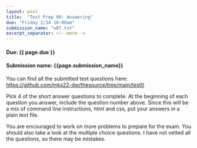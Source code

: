 ```yaml
---
layout: post
title:  "Test Prep 00: Answering"
due: "Friday 2/14 10:00am"
submission_name: "w07.txt"
excerpt_separator: <!--more-->
---
```


#### Due: {{ page.due }}
#### Submission name: {{page.submission_name}}

You can find all the submitted test questions here: <https://github.com/mks22-dw/thesource/tree/main/test0>

Pick 4 of the short answer questions to complete. At the beginning of each question you answer, include the question number above. Since this will be a mix of command line instructions, html and css, put your answers in a plain text file.

You are encouraged to work on more problems to prepare for the exam. You should also take a look at the multiple choice questions. I have not vetted all the questions, so there may be mistakes.
